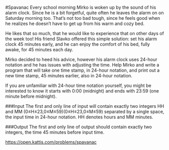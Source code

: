 #Spavanac
Every school morning Mirko is woken up by the sound of his alarm clock. Since he is a bit forgetful, quite often he leaves the alarm on on Saturday morning too. That’s not too bad tough, since he feels good when he realizes he doesn’t have to get up from his warm and cozy bed.

He likes that so much, that he would like to experience that on other days of the week too! His friend Slavko offered this simple solution: set his alarm clock 45 minutes early, and he can enjoy the comfort of his bed, fully awake, for 45 minutes each day.

Mirko decided to heed his advice, however his alarm clock uses 24-hour notation and he has issues with adjusting the time. Help Mirko and write a program that will take one time stamp, in 24-hour notation, and print out a new time stamp, 45 minutes earlier, also in 24-hour notation.

If you are unfamiliar with 24-hour time notation yourself, you might be interested to know it starts with 0:00 (midnight) and ends with 23:59 (one minute before midnight).

###Input
The first and only line of input will contain exactly two integers HH and MM (0≤H≤23,0≤M≤59)(0≤H≤23,0≤M≤59) separated by a single space, the input time in 24-hour notation. HH denotes hours and MM minutes.

###Output
The first and only line of output should contain exactly two integers, the time 45 minutes before input time.

https://open.kattis.com/problems/spavanac